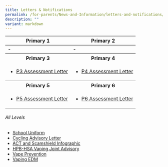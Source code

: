 ```yaml
---
title: Letters & Notifications
permalink: /for-parents/News-and-Information/letters-and-notifications/
description: ""
variant: markdown
---
```

<table>
<thead>
  <tr>
    <th>Primary 1</th>
    <th>Primary 2</th>
  </tr>
</thead>
<tbody>
  <tr>
		<td>-</td>
    <td>-</td>
  </tr>
  <tr>
    <th>Primary 3</th>
    <th>Primary 4</th>
  </tr>
  <tr>
    <td><ul>
			<li><a href="/files/P3%20Assessment%20Letter%202023.pdf" target="_blank">P3 Assessment Letter</a></li>
			</ul>
			</td>
    <td><ul>
			<li><a href="/files/P4%20Assessment%20Letter%202023.pdf" target="_blank">P4 Assessment Letter</a></li>
			</ul></td>
  </tr>
  <tr>
    <th>Primary 5</th>
    <th>Primary 6</th>
  </tr>
  <tr>
    <td><ul>
			<li><a href="/files/P5%20Assessment%20Letter%202023.pdf" target="_blank">P5 Assessment Letter</a></li>
			</ul></td>
    <td><ul>
			<li><a href="/files/P6%20Assessment%20Letter%202023.pdf" target="_blank">P6 Assessment Letter</a></li>
			</ul></td>
  </tr>
</tbody>
</table>

###### All Levels
<ul>
	<li><a href="/files/2025/Booklists/Letter_for_All_Parents_2024___FPPS.pdf" target="_blank">School Uniform</a>
	</li>
	<li>
<a href="/files/Cycling%20Advisory%20Letter%20To%20Parents.pdf" target="_blank">Cycling Advisory Letter</a>
	</li>
		<li>
<a href="/files/Letters%20and%20Notifications/All%20Levels/act%20and%20scamshield%20infographic%20for%20moe%20(special%20broadcast).pdf" target="_blank">ACT and Scamshield Infographic</a>
	</li>
		<li>
<a href="/files/Letters%20and%20Notifications/All%20Levels/hpb-hsa%20joint%20advisory%20to%20parents%20and%20students_may%202023.pdf" target="_blank">HPB-HSA Vaping Joint Advisory</a>
	</li>
		<li>
<a href="/files/Letters%20and%20Notifications/All%20Levels/vape%20prevention_a3%20poster.pdf" target="_blank">Vape Prevention</a>
	</li>
		<li>
<a href="/files/Letters%20and%20Notifications/All%20Levels/primary%20school%20-%20vaping%20edm%20(may%202023).pdf" target="_blank">Vaping EDM</a>
	</li>
</ul>